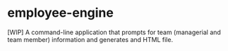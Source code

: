 # employee-engine
[WIP] A command-line application that prompts for team (managerial and team member) information and generates and HTML file.
